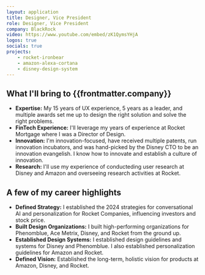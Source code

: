 ```yaml
---
layout: application
title: Designer, Vice President
role: Designer, Vice President
company: BlackRock
video: https://www.youtube.com/embed/zK1QymsYHjA
logos: true
socials: true
projects:
    - rocket-ironbear
    - amazon-alexa-cortana
    - disney-design-system
---
```


<script setup>
    import { useData } from 'vitepress'
    const { frontmatter } = useData()
</script>

## What I'll bring to {{frontmatter.company}}
- **Expertise:** My 15 years of UX experience, 5 years as a leader, and multiple awards set me up to design the right solution and solve the right problems.
- **FinTech Experience:** I'll leverage my years of experience at Rocket Mortgage where I was a Director of Design.
- **Innovation:** I'm innovation-focused, have received multiple patents, run innovation incubators, and was hand-picked by the Disney CTO to be an innovation evangelish. I know how to innovate and establish a culture of innovation.
- **Research:** I'll use my experience of conducteding user research at Disney and Amazon and overseeing research activities at Rocket.

## A few of my career highlights
- **Defined Strategy:** I established the 2024 strategies for conversational AI and personalization for Rocket Companies, influencing investors and stock price.
- **Built Design Organizations:** I built high-performing organizations for Phenomblue, Ace Metrix, Disney, and Rocket from the ground up.
- **Established Design Systems:** I established design guidelines and systems for Disney and Phenomblue. I also established personalization guidelines for Amazon and Rocket.
- **Defined Vision:** Established the long-term, holistic vision for products at Amazon, Disney, and Rocket.